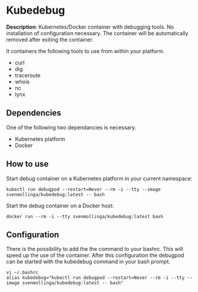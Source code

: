 # Kubedebug
**Description**: Kubernetes/Docker container with debugging tools. No installation of configuration necessary. The container will be automatically removed after exiting the container. 

It containers the following tools to use from within your platform.
- curl
- dig
- traceroute
- whois
- nc
- lynx

## Dependencies

One of the following two dependancies is necessary.
- Kubernetes platform
- Docker

## How to use

Start debug container on a Kubernetes platform in your current namespace:

```kubectl run debugpod --restart=Never --rm -i --tty --image svenmollinga/kubedebug:latest -- bash```

Start the debug container on a Docker host:

```docker run --rm -i --tty svenmollinga/kubedebug:latest bash```

## Configuration
There is the possibility to add the the command to your bashrc. This will speed up the use of the container. After this configuration the debugpod can be started with the kubedebug command in your bash prompt.

```
vi ~/.bashrc
alias kubedebug="kubectl run debugpod --restart=Never --rm -i --tty --image svenmollinga/kubedebug:latest -- bash"
```
